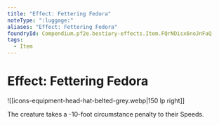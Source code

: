 ```yaml
---
title: "Effect: Fettering Fedora"
noteType: ":luggage:"
aliases: "Effect: Fettering Fedora"
foundryId: Compendium.pf2e.bestiary-effects.Item.FQrNDisx6noJnFaQ
tags:
  - Item
---
```


# Effect: Fettering Fedora
![[icons-equipment-head-hat-belted-grey.webp|150 lp right]]

The creature takes a -10-foot circumstance penalty to their Speeds.
